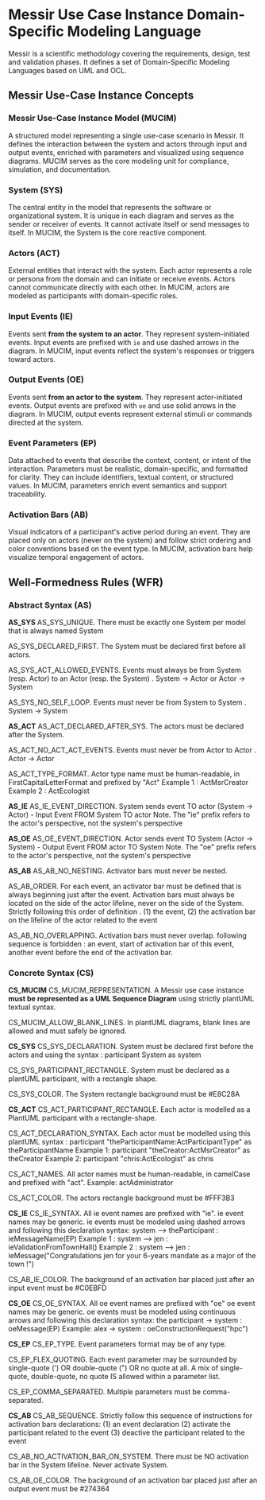 # **Messir Use Case Instance Domain-Specific Modeling Language**

Messir is a scientific methodology covering the requirements, design, test and validation phases. It defines a set of Domain-Specific Modeling Languages based on UML and OCL.

## Messir Use-Case Instance Concepts

### **Messir Use-Case Instance Model (MUCIM)**
A structured model representing a single use-case scenario in Messir. It defines the interaction between the system and actors through input and output events, enriched with parameters and visualized using sequence diagrams. MUCIM serves as the core modeling unit for compliance, simulation, and documentation.

### **System (SYS)**
The central entity in the model that represents the software or organizational system. It is unique in each diagram and serves as the sender or receiver of events. It cannot activate itself or send messages to itself. In MUCIM, the System is the core reactive component.

### **Actors (ACT)**
External entities that interact with the system. Each actor represents a role or persona from the domain and can initiate or receive events. Actors cannot communicate directly with each other. In MUCIM, actors are modeled as participants with domain-specific roles.

### **Input Events (IE)**
Events sent **from the system to an actor**. They represent system-initiated events. Input events are prefixed with `ie` and use dashed arrows in the diagram. In MUCIM, input events reflect the system's responses or triggers toward actors.

### **Output Events (OE)**
Events sent **from an actor to the system**. They represent actor-initiated events. Output events are prefixed with `oe` and use solid arrows in the diagram. In MUCIM, output events represent external stimuli or commands directed at the system.

### **Event Parameters (EP)**
Data attached to events that describe the context, content, or intent of the interaction. Parameters must be realistic, domain-specific, and formatted for clarity. They can include identifiers, textual content, or structured values. In MUCIM, parameters enrich event semantics and support traceability.

### **Activation Bars (AB)**
Visual indicators of a participant's active period during an event. They are placed only on actors (never on the system) and follow strict ordering and color conventions based on the event type. In MUCIM, activation bars help visualize temporal engagement of actors.


## Well-Formedness Rules (WFR)

### **Abstract Syntax (AS)**

**AS_SYS**
AS_SYS_UNIQUE.
There must be exactly one System per model that is always named System

AS_SYS_DECLARED_FIRST.
The System must be declared first before all actors.

AS_SYS_ACT_ALLOWED_EVENTS.
Events must always be from System (resp. Actor) to an Actor (resp. the System) . System → Actor or Actor → System 

AS_SYS_NO_SELF_LOOP.
Events must never be from System to System . System → System

**AS_ACT**
AS_ACT_DECLARED_AFTER_SYS.
The actors must be declared after the System.

AS_ACT_NO_ACT_ACT_EVENTS.
Events must never be from Actor to Actor . Actor → Actor

AS_ACT_TYPE_FORMAT.
Actor type name must be human-readable, in FirstCapitalLetterFormat and prefixed by "Act"
Example 1 : ActMsrCreator
Example 2 : ActEcologist

**AS_IE**
AS_IE_EVENT_DIRECTION.
System sends event TO actor (System → Actor) - Input Event FROM System TO actor
Note. The "ie" prefix refers to the actor's perspective, not the system's perspective

**AS_OE**
AS_OE_EVENT_DIRECTION.
Actor sends event TO System (Actor → System) - Output Event FROM actor TO System
Note. The "oe" prefix refers to the actor's perspective, not the system's perspective

**AS_AB**
AS_AB_NO_NESTING.
Activator bars must never be nested.

AS_AB_ORDER.
For each event, an activator bar must be defined that is always beginning just after the event.
Activation bars must always be located on the side of the actor lifeline, never on the side of the System.
Strictly following this order of definition . (1) the event, (2) the activation bar on the lifeline of the actor related to the event 

AS_AB_NO_OVERLAPPING.
Activation bars must never overlap. following sequence is forbidden : an event, start of activation bar of this event, another event before the end of the activation bar.

### **Concrete Syntax (CS)**

**CS_MUCIM**
CS_MUCIM_REPRESENTATION.
A Messir use case instance **must be represented as a UML Sequence Diagram** using strictly plantUML textual syntax.

CS_MUCIM_ALLOW_BLANK_LINES.
In plantUML diagrams, blank lines are allowed and must safely be ignored.

**CS_SYS**
CS_SYS_DECLARATION.
System must be declared first before the actors and using the syntax : participant System as system

CS_SYS_PARTICIPANT_RECTANGLE.
System must be declared as a plantUML participant, with a rectangle shape.

CS_SYS_COLOR.
The System rectangle background must be #E8C28A

**CS_ACT**
CS_ACT_PARTICIPANT_RECTANGLE.
Each actor is modelled as a PlantUML participant with a rectangle-shape.

CS_ACT_DECLARATION_SYNTAX.
Each actor must be modelled using this plantUML syntax :
participant "theParticipantName:ActParticipantType" as theParticipantName
Example 1: participant "theCreator:ActMsrCreator" as theCreator
Example 2: participant "chris:ActEcologist" as chris

CS_ACT_NAMES.
All actor names must be human-readable, in camelCase and prefixed with "act".
Example: actAdministrator

CS_ACT_COLOR.
The actors rectangle background must be #FFF3B3

**CS_IE**
CS_IE_SYNTAX.
All ie event names are prefixed with "ie".
ie event names may be generic.
ie events must be modeled using dashed arrows and following this declaration syntax:
system --> theParticipant : ieMessageName(EP)
Example 1 : system --> jen : ieValidationFromTownHall()
Example 2 : system --> jen : ieMessage("Congratulations jen for your 6-years mandate as a major of the town !")

CS_AB_IE_COLOR.
The background of an activation bar placed just after an input event must be #C0EBFD

**CS_OE**
CS_OE_SYNTAX.
All oe event names are prefixed with "oe"
oe event names may be generic.
oe events must be modeled using continuous arrows and following this declaration syntax:
the participant -> system : oeMessage(EP)
Example: alex -> system : oeConstructionRequest("hpc")

**CS_EP**
CS_EP_TYPE.
Event parameters format may be of any type.

CS_EP_FLEX_QUOTING.
Each event parameter may be surrounded by single-quote (') OR double-quote (") OR no quote at all. A mix of single-quote, double-quote, no quote IS allowed within a parameter list.

CS_EP_COMMA_SEPARATED.
Multiple parameters must be comma-separated. 

**CS_AB**
CS_AB_SEQUENCE.
Strictly follow this sequence of instructions for activation bars declarations:
(1) an event declaration
(2) activate the participant related to the event
(3) deactive the participant related to the event

CS_AB_NO_ACTIVATION_BAR_ON_SYSTEM.
There must be NO activation bar in the System lifeline. Never activate System.

CS_AB_OE_COLOR.
The background of an activation bar placed just after an output event must be #274364
